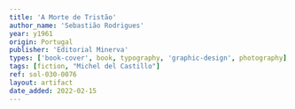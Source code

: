 ```yaml
---
title: 'A Morte de Tristão'
author_name: 'Sebastião Rodrigues'
year: y1961
origin: Portugal
publisher: 'Editorial Minerva'
types: ['book-cover', book, typography, 'graphic-design', photography]
tags: [fiction, "Michel del Castillo"]
ref: sol-030-0076
layout: artifact
date_added: 2022-02-15
---
```

